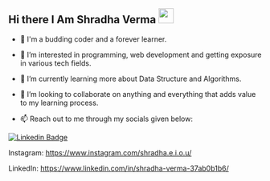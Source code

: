 ## Hi there I Am Shradha Verma <img src="https://raw.githubusercontent.com/debdutgoswami/debdutgoswami/master/assets/gifs/Hi.gif" width="30px">


- 👋 I'm a budding coder and a forever learner.
- 👀 I’m interested in programming, web development and getting exposure in various tech fields. 
- 🌱 I’m currently learning more about Data Structure and Algorithms.
- 💞️ I’m looking to collaborate on anything and everything that adds value to my learning process.

- 📫 Reach out to me through my socials given below:



[![Linkedin Badge](https://img.shields.io/badge/-Shradha-Verma-12-blue?style=flat-square&logo=Linkedin&logoColor=white&link=https://www.linkedin.com/in/shradha-verma-37ab0b1b6/)](https://www.linkedin.com/in/arijitparia2002/) 

   Instagram: https://www.instagram.com/shradha.e.i.o.u/    
   
   
   LinkedIn: https://www.linkedin.com/in/shradha-verma-37ab0b1b6/
   





<!---
Shradha-Verma-12/Shradha-Verma-12 is a ✨ special ✨ repository because its `README.md` (this file) appears on your GitHub profile.
You can click the Preview link to take a look at your changes.
--->
